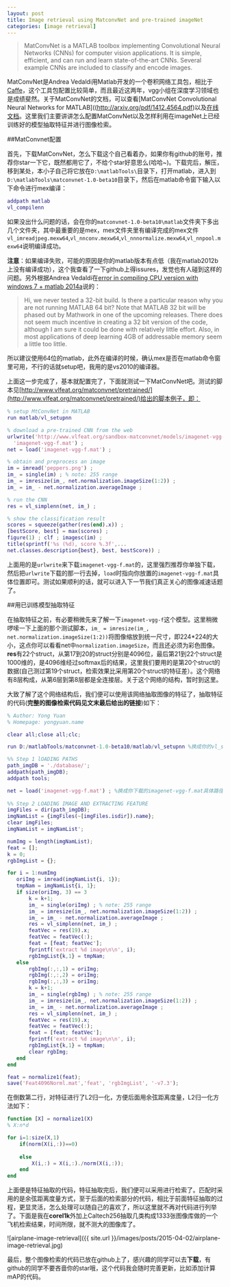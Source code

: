 ```yaml
---
layout: post
title: Image retrieval using MatconvNet and pre-trained imageNet
categories: [image retrieval]
---
```


>MatConvNet is a MATLAB toolbox implementing Convolutional Neural Networks (CNNs) for computer vision applications. It is simple, efficient, and can run and learn state-of-the-art CNNs. Several example CNNs are included to classify and encode images.

MatConvNet是Andrea Vedaldi用Matlab开发的一个卷积网络工具包，相比于[Caffe](caffe.berkeleyvision.org)，这个工具包配置比较简单，而且最近这两年，vgg小组在深度学习领域也是成绩斐然。关于MatConvNet的文档，可以查看[MatConvNet Convolutional Neural Networks for MATLAB]((http://arxiv.org/pdf/1412.4564.pdf)以及[在线文档](http://www.vlfeat.org/matconvnet/)。这里我们主要讲讲怎么配置MatConvNet以及怎样利用在imageNet上已经训练好的模型抽取特征并进行图像检索。

##MatConvnet配置

首先，下载MatConvNet，怎么下载这个自己看着办，如果你有github的账号，推荐你star一下它，既然都用它了，不给个star好意思么(哈哈~)。下载完后，解压，移到某处，本小子自己将它放在`D:\matlabTools\`目录下，打开matlab，进入到`D:\matlabTools\matconvnet-1.0-beta10`目录下，然后在matlab命令窗下输入以下命令进行mex编译：

```matlab
addpath matlab
vl_compilenn
```

如果没出什么问题的话，会在你的`matconvnet-1.0-beta10\matlab`文件夹下多出几个文件夹，其中最重要的是mex，mex文件夹里有编译完成的mex文件`vl_imreadjpeg.mexw64`,`vl_nnconv.mexw64`,`vl_nnnormalize.mexw64`,`vl_nnpool.mexw64`说明编译成功。

**注意**：如果编译失败，可能的原因是你的matlab版本有点低（我在matlab2012b上没有编译成功），这个我查看了一下github上得issures，发觉也有人碰到这样的问题。另外根据Andrea Vedaldi在[error in compiling CPU version with windows 7 + matlab 2014a](https://github.com/vlfeat/matconvnet/issues/92)说的：

>Hi, we never tested a 32-bit build. Is there a particular reason why you are not running MATLAB 64 bit? Note that MATLAB 32 bit will be phased out by Mathwork in one of the upcoming releases. There does not seem much incentive in creating a 32 bit version of the code, although I am sure it could be done with  relatively little effort. Also, in most applications of deep learning 4GB of addressable memory seem a little too little.

所以建议使用64位的matlab，此外在编译的时候，确认mex是否在matlab命令窗里可用，不行的话就setup吧，我用的是vs2010的编译器。

上面这一步完成了，基本就配置完了，下面就测试一下MatConvNet吧。测试的脚本见[http://www.vlfeat.org/matconvnet/pretrained/](http://www.vlfeat.org/matconvnet/pretrained/)给出的脚本例子，即：

```matlab
% setup MtConvNet in MATLAB
run matlab/vl_setupnn

% download a pre-trained CNN from the web
urlwrite('http://www.vlfeat.org/sandbox-matconvnet/models/imagenet-vgg-f.mat', ...
  'imagenet-vgg-f.mat') ;
net = load('imagenet-vgg-f.mat') ;

% obtain and preprocess an image
im = imread('peppers.png') ;
im_ = single(im) ; % note: 255 range
im_ = imresize(im_, net.normalization.imageSize(1:2)) ;
im_ = im_ - net.normalization.averageImage ;

% run the CNN
res = vl_simplenn(net, im_) ;

% show the classification result
scores = squeeze(gather(res(end).x)) ;
[bestScore, best] = max(scores) ;
figure(1) ; clf ; imagesc(im) ;
title(sprintf('%s (%d), score %.3f',...
net.classes.description{best}, best, bestScore)) ;
```

上面用的是`urlwrite`来下载`imagenet-vgg-f.mat`的，这里强烈推荐你单独下载，然后把`urlwrite`下载的那一行去掉，`load`时指向你放置的`imagenet-vgg-f.mat`具体位置即可。测试如果顺利的话，就可以进入下一节我们真正关心的图像减速话题了。


##用已训练模型抽取特征

在抽取特征之前，有必要稍微先来了解一下`imagenet-vgg-f`这个模型。这里稍微啰嗦一下上面的那个测试脚本，`im_ = imresize(im_, net.normalization.imageSize(1:2))`将图像缩放到统一尺寸，即224*224的大小，这点你可以看看net中`normalization.imageSize`，而且还必须为彩色图像。**res**有22个struct，从第17到20的struct分别是4096位，最后第21到22个struct是1000维的，是4096维经过softmax后的结果，这里我们要用的是第20个struct的数据(自己测过第19个struct，检索效果比采用第20个struct的特征差）。这个网络有8层构成，从第6层到第8层都是全连接层。关于这个网络的结构，暂时到这里。

大致了解了这个网络结构后，我们便可以使用该网络抽取图像的特征了，抽取特征的代码(**完整的图像检索代码见文末最后给出的链接**)如下：

```matlab
% Author: Yong Yuan
% Homepage: yongyuan.name

clear all;close all;clc;

run D:/matlabTools/matconvnet-1.0-beta10/matlab/vl_setupnn %换成你的vl_setupnn.m具体路径

%% Step 1 lOADING PATHS
path_imgDB = './database/';
addpath(path_imgDB);
addpath tools;

net = load('imagenet-vgg-f.mat') ; %换成你下载的imagenet-vgg-f.mat具体路径
 
%% Step 2 LOADING IMAGE AND EXTRACTING FEATURE
imgFiles = dir(path_imgDB);
imgNamList = {imgFiles(~[imgFiles.isdir]).name};
clear imgFiles;
imgNamList = imgNamList';

numImg = length(imgNamList);
feat = [];
k = 0;
rgbImgList = {};

for i = 1:numImg
   oriImg = imread(imgNamList{i, 1}); 
   tmpNam = imgNamList{i, 1};
   if size(oriImg, 3) == 3
       k = k+1;
       im_ = single(oriImg) ; % note: 255 range
       im_ = imresize(im_, net.normalization.imageSize(1:2)) ;
       im_ = im_ - net.normalization.averageImage ;
       res = vl_simplenn(net, im_) ;
       featVec = res(19).x;
       featVec = featVec(:);
       feat = [feat; featVec'];
       fprintf('extract %d image\n\n', i);
       rgbImgList{k,1} = tmpNam;
   else
       rgbImg(:,:,1) = oriImg;
       rgbImg(:,:,2) = oriImg;
       rgbImg(:,:,3) = oriImg;
       k = k+1;
       im_ = single(rgbImg) ; % note: 255 range
       im_ = imresize(im_, net.normalization.imageSize(1:2)) ;
       im_ = im_ - net.normalization.averageImage ;
       res = vl_simplenn(net, im_) ;
       featVec = res(19).x;
       featVec = featVec(:);
       feat = [feat; featVec'];
       fprintf('extract %d image\n\n', i);
       rgbImgList{k,1} = tmpNam;
       clear rgbImg;
   end
end

feat = normalize1(feat);
save('Feat4096Norml.mat','feat', 'rgbImgList', '-v7.3');
```

在倒数第二行，对特征进行了L2归一化，方便后面用余弦距离度量，L2归一化方法如下：

```matlab
function [X] = normalize1(X)
% X:n*d

for i=1:size(X,1)
    if(norm(X(i,:))==0)
        
    else
        X(i,:) = X(i,:)./norm(X(i,:));
    end
end
```

上面便是特征抽取的代码，特征抽取完后，我们便可以采用进行检索了。匹配时采用的是余弦距离度量方式，至于后面的检索部分的代码，相比于前面特征抽取的过程，更显灵活，怎么处理可以随自己的喜欢了，所以这里就不再对代码进行列举了。下面是我在**corel1k**外加上Caltech256抽取几类构成1333张图像库做的一个飞机检索结果，时间所限，就不测大的图像库了。

![airplane-image-retrieval]({{ site.url }}/images/posts/2015-04-02/airplane-image-retrieval.jpg)

最后，整个图像检索的代码已放在github上了，感兴趣的同学可以去**下载**，有github的同学不要吝啬你的star哦，这个代码我会随时完善更新，比如添加计算mAP的代码。